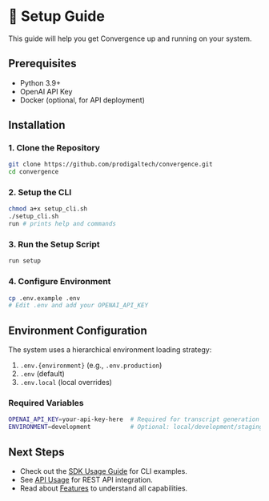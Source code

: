 # 🚀 Setup Guide

This guide will help you get Convergence up and running on your system.

## Prerequisites

- Python 3.9+
- OpenAI API Key
- Docker (optional, for API deployment)

## Installation

### 1. Clone the Repository

```bash
git clone https://github.com/prodigaltech/convergence.git
cd convergence
```

### 2. Setup the CLI

```bash
chmod a+x setup_cli.sh
./setup_cli.sh
run # prints help and commands
```

### 3. Run the Setup Script

```bash
run setup
```

### 4. Configure Environment

```bash
cp .env.example .env
# Edit .env and add your OPENAI_API_KEY
```

## Environment Configuration

The system uses a hierarchical environment loading strategy:

1. `.env.{environment}` (e.g., `.env.production`)
2. `.env` (default)
3. `.env.local` (local overrides)

### Required Variables

```bash
OPENAI_API_KEY=your-api-key-here  # Required for transcript generation
ENVIRONMENT=development           # Optional: local/development/staging/production
```

## Next Steps

- Check out the [SDK Usage Guide](SDK_USAGE.md) for CLI examples.
- See [API Usage](API_USAGE.md) for REST API integration.
- Read about [Features](FEATURES.md) to understand all capabilities.